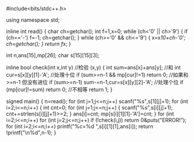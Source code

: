 #include<bits/stdc++.h>

using namespace std;

inline int read()
{
    char ch=getchar();
    int f=1,x=0;
    while (ch<'0' || ch>'9')
    {
        if (ch=='-') f=-1;
        ch=getchar();
    }
    while (ch>='0' && ch<='9')
    {
        x=x*10+ch-'0';
        ch=getchar();
    }
    return f*x;
}

int n,ans[15],mp[26];
char s[15][15][3];

inline bool check(int x,int y) //检验 (x,y)
{
    int sum=ans[x]+ans[y]; //和
    int cur=s[x][y][1]-'A'; //处理十位
    if (sum>=n-1 && mp[cur]!=1) return 0; //如果和 >=n-1 但没有进位
    if (sum>=n-1) sum-=n-1,cur=s[x][y][2]-'A'; //处理个位
    if (mp[cur]!=sum) return 0; //不相等
    return 1;
}

signed main()
{
    n=read();
    for (int j=1;j<=n;j++) scanf("%s",s[1][j]+1);
    for (int i=2;i<=n;i++)
    {
        int cnt=0;
        for (int j=1;j<=n;j++)
        {
            scanf("%s",s[i][j]+1);
            cnt+=strlen(s[i][j]+1)>=2;
        }
        ans[i]=cnt;
        mp[s[i][1][1]-'A']=cnt;
    }
    for (int i=2;i<=n;i++) for (int j=2;j<=n;j++) if (!check(i,j)) return 0&puts("ERROR!");
    for (int i=2;i<=n;i++) printf("%c=%d ",s[i][1][1],ans[i]);
    return !printf("\n%d",n-1);
}
